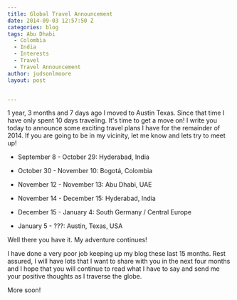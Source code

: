 ```yaml
---
title: Global Travel Announcement
date: 2014-09-03 12:57:50 Z
categories: blog
tags: Abu Dhabi
  - Colombia
  - India
  - Interests
  - Travel
  - Travel Announcement
author: judsonlmoore
layout: post


---
```


1 year, 3 months and 7 days ago I moved to Austin Texas. Since that time I have only spent 10 days traveling. It's time to get a move on! I write you today to announce some exciting travel plans I have for the remainder of 2014. If you are going to be in my vicinity, let me know and lets try to meet up!

- September 8 - October 29: Hyderabad, India

- October 30 - November 10: Bogotá, Colombia

- November 12 - November 13: Abu Dhabi, UAE

- November 14 - December 15: Hyderabad, India

- December 15 - January 4: South Germany / Central Europe

- January 5 - ???: Austin, Texas, USA

Well there you have it. My adventure continues!

I have done a very poor job keeping up my blog these last 15 months. Rest assured, I will have lots that I want to share with you in the next four months and I hope that you will continue to read what I have to say and send me your positive thoughts as I traverse the globe.

More soon!
